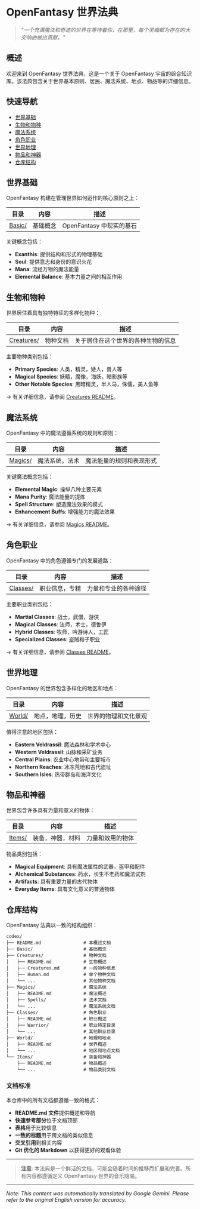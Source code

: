 # OpenFantasy 世界法典

> *"一个充满魔法和奇迹的世界在等待着你，在那里，每个灵魂都为存在的大交响曲做出贡献。"*

## 概述

欢迎来到 OpenFantasy 世界法典，这是一个关于 OpenFantasy 宇宙的综合知识库。该法典包含关于世界基本原则、居民、魔法系统、地点、物品等的详细信息。

## 快速导航

- [世界基础](#world-fundamentals)
- [生物和物种](#creatures-and-species)
- [魔法系统](#magic-system)
- [角色职业](#character-classes)
- [世界地理](#world-geography)
- [物品和神器](#items-and-artifacts)
- [仓库结构](#repository-structure)

## 世界基础

OpenFantasy 构建在管理世界如何运作的核心原则之上：

| 目录 | 内容 | 描述 |
|---|---|---|
| [Basic/](Basic/) | 基础概念 | OpenFantasy 中现实的基石 |

关键概念包括：

- **Exanthis**: 提供结构和形式的物理基础
- **Soul**: 提供意志和身份的意识火花
- **Mana**: 流经万物的魔法能量
- **Elemental Balance**: 基本力量之间的相互作用

## 生物和物种

世界居住着具有独特特征的多样化物种：

| 目录 | 内容 | 描述 |
|---|---|---|
| [Creatures/](Creatures/) | 物种文档 | 关于居住在这个世界的各种生物的信息 |

主要物种类别包括：

- **Primary Species**: 人类，精灵，矮人，兽人等
- **Magical Species**: 妖精，魔像，海妖，暗影族等
- **Other Notable Species**: 黑暗精灵，半人马，侏儒，美人鱼等

→ 有关详细信息，请参阅 [Creatures README](Creatures/README.md)。

## 魔法系统

OpenFantasy 中的魔法遵循系统的规则和原则：

| 目录 | 内容 | 描述 |
|---|---|---|
| [Magics/](Magics/) | 魔法系统，法术 | 魔法能量的规则和表现形式 |

关键魔法概念包括：

- **Elemental Magic**: 操纵八种主要元素
- **Mana Purity**: 魔法能量的提炼
- **Spell Structure**: 塑造魔法效果的模式
- **Enhancement Buffs**: 增强能力的魔法效果

→ 有关详细信息，请参阅 [Magics README](Magics/README.md)。

## 角色职业

OpenFantasy 中的角色遵循专门的发展道路：

| 目录 | 内容 | 描述 |
|---|---|---|
| [Classes/](Classes/) | 职业信息，专精 | 力量和专业的各种途径 |

主要职业类别包括：

- **Martial Classes**: 战士，武僧，游侠
- **Magical Classes**: 法师，术士，德鲁伊
- **Hybrid Classes**: 牧师，吟游诗人，工匠
- **Specialized Classes**: 盗贼和子职业

→ 有关详细信息，请参阅 [Classes README](Classes/README.md)。

## 世界地理

OpenFantasy 的世界包含多样化的地区和地点：

| 目录 | 内容 | 描述 |
|---|---|---|
| [World/](World/) | 地点，地理，历史 | 世界的物理和文化景观 |

值得注意的地区包括：

- **Eastern Veldrassil**: 魔法森林和学术中心
- **Western Veldrassil**: 山脉和采矿业务
- **Central Plains**: 农业中心地带和主要城市
- **Northern Reaches**: 冰冻荒地和古代遗址
- **Southern Isles**: 热带群岛和海洋文化

## 物品和神器

世界包含许多具有力量和意义的物体：

| 目录 | 内容 | 描述 |
|---|---|---|
| [Items/](Items/) | 装备，神器，材料 | 力量和效用的物体 |

物品类别包括：

- **Magical Equipment**: 具有魔法属性的武器，盔甲和配件
- **Alchemical Substances**: 药水，长生不老药和魔法试剂
- **Artifacts**: 具有重要力量的古代物体
- **Everyday Items**: 具有文化意义的普通物体

## 仓库结构

OpenFantasy 法典以一致的结构组织：

```
codex/
├── README.md                # 本概述文档
├── Basic/                   # 基础概念
├── Creatures/               # 物种文档
│   ├── README.md            # 生物概述
│   ├── Creatures.md         # 一般物种信息
│   ├── Human.md             # 单个物种文档
│   └── ...                  # 其他物种文档
├── Magics/                  # 魔法系统
│   ├── README.md            # 魔法概述
│   ├── Spells/              # 法术文档
│   └── ...                  # 魔法系统文档
├── Classes/                 # 角色职业
│   ├── README.md            # 职业概述
│   ├── Warrior/             # 职业特定目录
│   └── ...                  # 其他职业目录
├── World/                   # 地理和地点
│   ├── README.md            # 世界概述
│   └── ...                  # 地区和地点文档
└── Items/                   # 装备和神器
    ├── README.md            # 物品概述
    └── ...                  # 物品类别文档
```

### 文档标准

本仓库中的所有文档都遵循一致的格式：

- **README.md 文件**提供概述和导航
- **快速参考部分**位于文档顶部
- **表格**用于比较信息
- **一致的标题**用于跨文档的类似信息
- **交叉引用**到相关内容
- **Git 优化的 Markdown** 以获得更好的观看体验

---

> **注意**: 本法典是一个鲜活的文档，可能会随着时间的推移而扩展和完善。所有内容都遵循定义 OpenFantasy 世界的音乐隐喻。


---
_Note: This content was automatically translated by Google Gemini. Please refer to the original English version for accuracy._